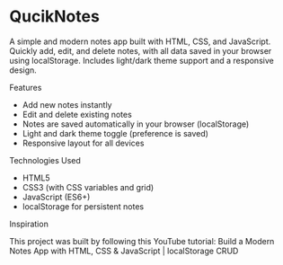 ﻿# QucikNotes
A simple and modern notes app built with HTML, CSS, and JavaScript. Quickly add, edit, and delete notes, with all data saved in your browser using localStorage. Includes light/dark theme support and a responsive design.

Features

- Add new notes instantly
- Edit and delete existing notes
- Notes are saved automatically in your browser (localStorage)
- Light and dark theme toggle (preference is saved)
- Responsive layout for all devices

Technologies Used

- HTML5
- CSS3 (with CSS variables and grid)
- JavaScript (ES6+)
- localStorage for persistent notes

Inspiration

This project was built by following this YouTube tutorial:
Build a Modern Notes App with HTML, CSS & JavaScript | localStorage CRUD
